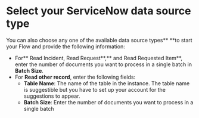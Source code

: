# Select your ServiceNow data source type

You can also choose any one of the available data source types** **to start your Flow and provide the following information:

* For** Read Incident, Read Request**,** and Read Requested Item**, enter the number of documents you want to process in a single batch in **Batch Size**.&#x20;
* For **Read other record**, enter the following fields:
  * &#x20;**Table Name**: The name of the table in the instance. The table name is suggestible but you have to set up your account for the suggestions to appear.
  * **Batch Size**: Enter the number of documents you want to process in a single batch
